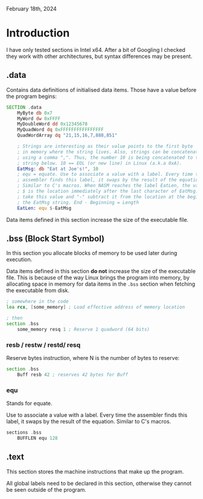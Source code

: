 February 18th, 2024

# Introduction

I have only tested sections in Intel x64. After a bit of Googling I checked
they work with other architectures, but syntax differences may be present.

## .data

Contains data definitions of initialised data items. Those have a value before
the program begins:

```asm
SECTION .data
    MyByte db 0x7
    MyWord dw 0xFFFF
    MyDoubleWord dd 0x12345678
    MyQuadWord dq 0xFFFFFFFFFFFFFFFF
    QuadWordArray dq "21,15,16,7,888,851"

    ; Strings are interesting as their value points to the first byte
    ; in memory where the string lives. Also, strings can be concatenated by
    ; using a comma ",". Thus, the number 10 is being concatenated to the
    ; string below. 10 == EOL (or new line) in Linux (a.k.a 0xA).
    EatMsg: db "Eat at Joe's!", 10
    ; equ = equate. Use to associate a value with a label. Every time the
    ; assembler finds this label, it swaps by the result of the equation.
    ; Similar to C's macros. When NASM reaches the label EatLen, the value of
    ; $ is the location immediately after the last character of EatMsg. We
    ; take this value and "-" subtract it from the location at the beginning of
    ; the EatMsg string. End - Beginning = Length
    EatLen: equ $-EatMsg
```

Data items defined in this section increase the size of the executable file.

## .bss (Block Start Symbol)

In this section you allocate blocks of memory to be used later during
execution.

Data items defined in this section **do not** increase the size of the
executable file. This is because of the way Linux brings the program into
memory, by allocating space in memory for data items in the `.bss` section when
fetching the executable from disk.

```asm
; somewhere in the code
lea rcx, [some_memory] ; Load effective address of memory location

; then
section .bss
    some_memory resq 1 ; Reserve 1 quadword (64 bits)
```

### resb / restw / restd/ resq

Reserve bytes instruction, where N is the number of bytes to reserve:

```asm
section .bss
    Buff resb 42 ; reserves 42 bytes for Buff
```

### equ

Stands for equate.

Use to associate a value with a label. Every time the assembler finds this
label, it swaps by the result of the equation. Similar to C's macros.

```asm
sections .bss
    BUFFLEN equ 128
```

## .text

This section stores the machine instructions that make up the program.

All global labels need to be declared in this section, otherwise they cannot be
seen outside of the program.
